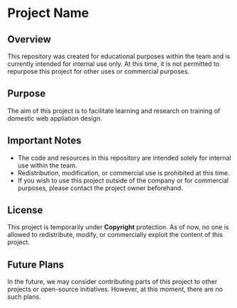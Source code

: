 # Project Name

## Overview
This repository was created for educational purposes within the team and is currently intended for internal use only. At this time, it is not permitted to repurpose this project for other uses or commercial purposes.

## Purpose
The aim of this project is to facilitate learning and research on training of domestic web appliation design.

## Important Notes
- The code and resources in this repository are intended solely for internal use within the team.
- Redistribution, modification, or commercial use is prohibited at this time.
- If you wish to use this project outside of the company or for commercial purposes, please contact the project owner beforehand.

## License
This project is temporarily under **Copyright** protection. As of now, no one is allowed to redistribute, modify, or commercially exploit the content of this project.

## Future Plans
In the future, we may consider contributing parts of this project to other projects or open-source initiatives. However, at this moment, there are no such plans.